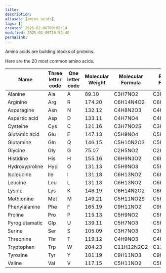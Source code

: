 ```yaml
---
title: 
description: 
aliases: [amino acids]
tags: []
created: 2025-02-06T09:02:14
modified: 2025-02-09T15:53:48
permalink:
---
```


Amino acids are building blocks of proteins.

Here are the 20 most common amino acids.

| Name           | Three letter code | One letter code | Molecular  Weight | Molecular  Formula | Residue  Formula | Residue Weight  (-H2O) | pKa  | pKb   | pKx   | pl    |
| -------------- | ----------------- | --------------- | ----------------- | ------------------ | ---------------- | ---------------------- | ---- | ----- | ----- | ----- |
| Alanine        | Ala               | A               | 89.10             | C3H7NO2            | C3H5NO           | 71.08                  | 2.34 | 9.69  | –     | 6.00  |
| Arginine       | Arg               | R               | 174.20            | C6H14N4O2          | C6H12N4O         | 156.19                 | 2.17 | 9.04  | 12.48 | 10.76 |
| Asparagine     | Asn               | N               | 132.12            | C4H8N2O3           | C4H6N2O2         | 114.11                 | 2.02 | 8.80  | –     | 5.41  |
| Aspartic acid  | Asp               | D               | 133.11            | C4H7NO4            | C4H5NO3          | 115.09                 | 1.88 | 9.60  | 3.65  | 2.77  |
| Cysteine       | Cys               | C               | 121.16            | C3H7NO2S           | C3H5NOS          | 103.15                 | 1.96 | 10.28 | 8.18  | 5.07  |
| Glutamic acid  | Glu               | E               | 147.13            | C5H9NO4            | C5H7NO3          | 129.12                 | 2.19 | 9.67  | 4.25  | 3.22  |
| Glutamine      | Gln               | Q               | 146.15            | C5H10N2O3          | C5H8N2O2         | 128.13                 | 2.17 | 9.13  | –     | 5.65  |
| Glycine        | Gly               | G               | 75.07             | C2H5NO2            | C2H3NO           | 57.05                  | 2.34 | 9.60  | –     | 5.97  |
| Histidine      | His               | H               | 155.16            | C6H9N3O2           | C6H7N3O          | 137.14                 | 1.82 | 9.17  | 6.00  | 7.59  |
| Hydroxyproline | Hyp               | O               | 131.13            | C5H9NO3            | C5H7NO2          | 113.11                 | 1.82 | 9.65  | –     | –     |
| Isoleucine     | Ile               | I               | 131.18            | C6H13NO2           | C6H11NO          | 113.16                 | 2.36 | 9.60  | –     | 6.02  |
| Leucine        | Leu               | L               | 131.18            | C6H13NO2           | C6H11NO          | 113.16                 | 2.36 | 9.60  | –     | 5.98  |
| Lysine         | Lys               | K               | 146.19            | C6H14N2O2          | C6H12N2O         | 128.18                 | 2.18 | 8.95  | 10.53 | 9.74  |
| Methionine     | Met               | M               | 149.21            | C5H11NO2S          | C5H9NOS          | 131.20                 | 2.28 | 9.21  | –     | 5.74  |
| Phenylalanine  | Phe               | F               | 165.19            | C9H11NO2           | C9H9NO           | 147.18                 | 1.83 | 9.13  | –     | 5.48  |
| Proline        | Pro               | P               | 115.13            | C5H9NO2            | C5H7NO           | 97.12                  | 1.99 | 10.60 | –     | 6.30  |
| Pyroglutamatic | Glp               | U               | 139.11            | C5H7NO3            | C5H5NO2          | 121.09                 | –    | –     | –     | 5.68  |
| Serine         | Ser               | S               | 105.09            | C3H7NO3            | C3H5NO2          | 87.08                  | 2.21 | 9.15  | –     | 5.68  |
| Threonine      | Thr               | T               | 119.12            | C4H9NO3            | C4H7NO2          | 101.11                 | 2.09 | 9.10  | –     | 5.60  |
| Tryptophan     | Trp               | W               | 204.23            | C11H12N2O2         | C11H10N2O        | 186.22                 | 2.83 | 9.39  | –     | 5.89  |
| Tyrosine       | Tyr               | Y               | 181.19            | C9H11NO3           | C9H9NO2          | 163.18                 | 2.20 | 9.11  | 10.07 | 5.66  |
| Valine         | Val               | V               | 117.15            | C5H11NO2           | C5H9NO           | 99.13                  | 2.32 | 9.62  | –     | 5.96  |

